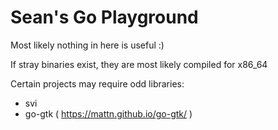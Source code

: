 # Sean's Go Playground
Most likely nothing in here is useful  :)

If stray binaries exist, they are most likely compiled for x86_64


Certain projects may require odd libraries:
- svi
- go-gtk ( https://mattn.github.io/go-gtk/ )

